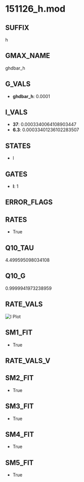 # 151126_h.mod

## SUFFIX

h

## GMAX_NAME

ghdbar_h

## G_VALS

- **ghdbar_h**: 0.0001

## I_VALS

- **37**: 0.0003340064108903447
- **6.3**: 0.00033401236102283507

## STATES

- l

## GATES

- **l**: 1

## ERROR_FLAGS


## RATES

- True

## Q10_TAU

4.499595098034108

## Q10_G

0.9999941973238959

## RATE_VALS

![l Plot](/Users/pbozelos/Dropbox/icg-Chai-Panos/supermodels/output_markdown_files/IH/151126_h.mod/images/l.png)

## SM1_FIT

- True

## RATE_VALS_V

## SM2_FIT

- True

## SM3_FIT

- True

## SM4_FIT

- True

## SM5_FIT

- True


